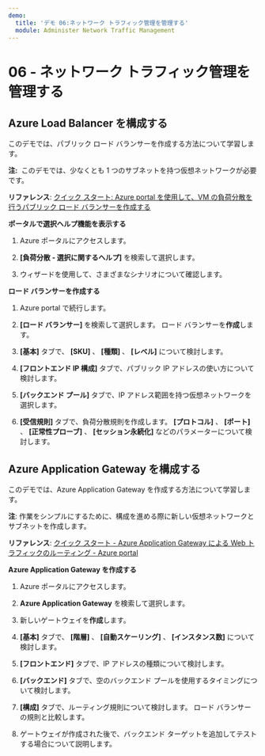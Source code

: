 ```yaml
---
demo:
  title: 'デモ 06:ネットワーク トラフィック管理を管理する'
  module: Administer Network Traffic Management
---
```



# 06 - ネットワーク トラフィック管理を管理する

## Azure Load Balancer を構成する

このデモでは、パブリック ロード バランサーを作成する方法について学習します。 

**注:**  このデモでは、少なくとも 1 つのサブネットを持つ仮想ネットワークが必要です。 

**リファレンス**: [クイック スタート: Azure portal を使用して、VM の負荷分散を行うパブリック ロード バランサーを作成する](https://learn.microsoft.com/azure/load-balancer/quickstart-load-balancer-standard-public-portal)

**ポータルで選択ヘルプ機能を表示する**

1. Azure ポータルにアクセスします。

1. **[負荷分散 - 選択に関するヘルプ]** を検索して選択します。

1. ウィザードを使用して、さまざまなシナリオについて確認します。
   
**ロード バランサーを作成する**

1. Azure portal で続行します。

1. **[ロード バランサー]** を検索して選択します。 ロード バランサーを**作成**します。 

1. **[基本]** タブで、 **[SKU]** 、 **[種類]** 、 **[レベル]** について検討します。

1. **[フロントエンド IP 構成]** タブで、パブリック IP アドレスの使い方について検討します。

1. **[バックエンド プール]** タブで、IP アドレス範囲を持つ仮想ネットワークを選択します。

1. **[受信規則]** タブで、負荷分散規則を作成します。 **[プロトコル]** 、 **[ポート]** 、 **[正常性プローブ]** 、 **[セッション永続化]** などのパラメーターについて検討します。 


## Azure Application Gateway を構成する

このデモでは、Azure Application Gateway を作成する方法について学習します。 

**注**: 作業をシンプルにするために、構成を進める際に新しい仮想ネットワークとサブネットを作成します。 

**リファレンス**: [クイック スタート - Azure Application Gateway による Web トラフィックのルーティング - Azure portal](https://learn.microsoft.com/azure/application-gateway/quick-create-portal)

**Azure Application Gateway を作成する**

1. Azure ポータルにアクセスします。

1. **Azure Application Gateway** を検索して選択します。

1. 新しいゲートウェイを**作成**します。

1. **[基本]** タブで、 **[階層]** 、 **[自動スケーリング]** 、 **[インスタンス数]** について検討します。

1. **[フロントエンド]** タブで、IP アドレスの種類について検討します。

1. **[バックエンド]** タブで、空のバックエンド プールを使用するタイミングについて検討します。

1. **[構成]** タブで、ルーティング規則について検討します。 ロード バランサーの規則と比較します。

1. ゲートウェイが作成された後で、バックエンド ターゲットを追加してテストする場合について説明します。 
